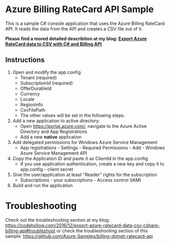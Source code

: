 # Azure Billing RateCard API Sample
This is a sample C# console application that uses the Azure Billing RateCard API. It reads the data from the API and creates a CSV file out of it.

**Please find a mored detailed describtion at my blog: [Export Azure RateCard data to CSV with C# and Billing API](https://codehollow.com/2016/12/export-azure-ratecard-data-csv-csharp-billing-api/)**

## Instructions

1. Open and modify the app.config
   * Tenant (required)
   * SubscriptionId (required)
   * OfferDurableId 
   * Currency
   * Locale
   * RegionInfo
   * CsvFilePath
   * The other values will be set in the following steps.
2. Add a new application to active directory: 
   * Open https://portal.azure.com/, navigate to the Azure Active Directory and App Registrations
   * Add a new **native** application
3. Add delegated permissions for Windows Azure Service Management
   * App registrations - Settings - Required Permissions - Add - Windows Azure Service Management API
4. Copy the Application ID and paste it as ClientId in the app.config
   * If you use application authentication, create a new key and copy it to app.config - client secret
5. Give the user/application at least "Reader" rights for the subscription
   * Subscriptions - your subscriptions - Access control (IAM)
6. Build and run the application

# Troubleshooting

Check out the troubleshooting section at my blog: https://codehollow.com/2016/12/export-azure-ratecard-data-csv-csharp-billing-api#troubleshoot
or check the troubleshooting section of this sample: https://github.com/Azure-Samples/billing-dotnet-ratecard-api
